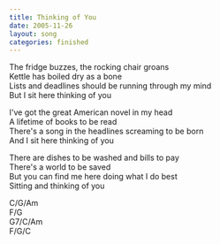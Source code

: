```yaml
---
title: Thinking of You
date: 2005-11-26
layout: song
categories: finished
---
```

The fridge buzzes, the rocking chair groans  
Kettle has boiled dry as a bone  
Lists and deadlines should be running through my mind  
But I sit here thinking of you

I've got the great American novel in my head  
A lifetime of books to be read  
There's a song in the headlines screaming to be born  
And I sit here thinking of you

There are dishes to be washed and bills to pay  
There's a world to be saved  
But you can find me here doing what I do best  
Sitting and thinking of you

<div class="chords">
  C/G/Am<br/>
  F/G<br/>
  G7/C/Am<br/>
  F/G/C
</div>
